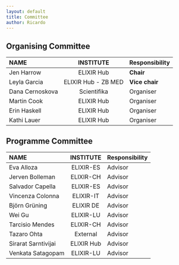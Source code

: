 ```yaml
---
layout: default
title: Committee
author: Ricardo
---
```

## Organising Committee

|**NAME**|**INSTITUTE**|**Responsibility**|
|:---------------------|:----------------:|:----------|
| Jen Harrow                 | ELIXIR Hub  | **Chair**  |
| Leyla Garcia               | ELIXIR Hub - ZB MED | **Vice chair** |
| Dana Cernoskova            | Scientifika | Organiser  |
| Martin Cook                | ELIXIR Hub  | Organiser  |
| Erin Haskell               | ELIXIR Hub  | Organiser  |
| Kathi Lauer                | ELIXIR Hub  | Organiser  |

## Programme Committee

|**NAME**|**INSTITUTE**|**Responsibility**|
|:---------------------|:----------------:|:----------|
| Eva Alloza                 | ELIXIR-ES   | Advisor    |
| Jerven Bolleman            | ELIXIR-CH   | Advisor    |
| Salvador Capella           | ELIXIR-ES   | Advisor    |
| Vincenza Colonna           | ELIXIR-IT   | Advisor    | 
| Björn Grüning              | ELIXIR DE   | Advisor    |
| Wei Gu                     | ELIXIR-LU   | Advisor    |
| Tarcisio Mendes            | ELIXIR-CH   | Advisor    | 
| Tazaro Ohta                | External    | Advisor    | 
| Sirarat Sarntivijai        | ELIXIR Hub  | Advisor    | 
| Venkata Satagopam          | ELIXIR-LU   | Advisor    |




